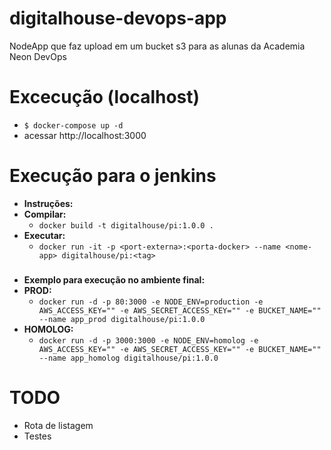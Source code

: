 
# digitalhouse-devops-app
NodeApp que faz upload em um bucket s3 para as alunas da Academia Neon DevOps

# Excecução (localhost)
* `$ docker-compose up -d`
* acessar http://localhost:3000

# Execução para o jenkins
* **Instruções:** 
* **Compilar:**  
	* `docker build -t digitalhouse/pi:1.0.0 .`
* **Executar:** 
	* `docker run -it -p <port-externa>:<porta-docker> --name <nome-app> digitalhouse/pi:<tag>`

###

* **Exemplo para execução no ambiente final:**
* **PROD:**  
	* `docker run -d -p 80:3000 -e NODE_ENV=production -e AWS_ACCESS_KEY="" -e AWS_SECRET_ACCESS_KEY="" -e BUCKET_NAME="" --name app_prod digitalhouse/pi:1.0.0`
* **HOMOLOG:** 
	* `docker run -d -p 3000:3000 -e NODE_ENV=homolog -e AWS_ACCESS_KEY="" -e AWS_SECRET_ACCESS_KEY="" -e BUCKET_NAME=""  --name app_homolog digitalhouse/pi:1.0.0`


# TODO
- Rota de listagem
- Testes


